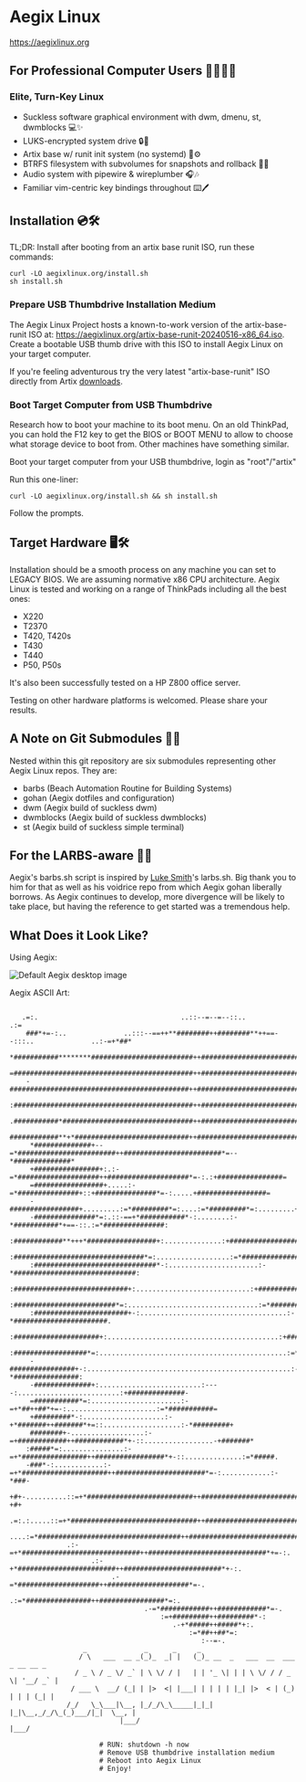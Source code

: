 # Aegix Linux 

https://aegixlinux.org

## For Professional Computer Users 👩‍💻👨‍💻

### Elite, Turn-Key Linux 

- Suckless software graphical environment with dwm, dmenu, st, dwmblocks 💻✨
- LUKS-encrypted system drive 🔒💽
- Artix base w/ runit init system (no systemd) 🐧⚙️
- BTRFS filesystem with subvolumes for snapshots and rollback 📁🔄
- Audio system with pipewire & wireplumber 🎧🎶
- Familiar vim-centric key bindings throughout ⌨️🖊️

## Installation 💿🛠️

TL;DR: Install after booting from an artix base runit ISO, run these commands:
``` Shell
curl -LO aegixlinux.org/install.sh 
sh install.sh
```

### Prepare USB Thumbdrive Installation Medium 

The Aegix Linux Project hosts a known-to-work version of the artix-base-runit ISO at: https://aegixlinux.org/artix-base-runit-20240516-x86_64.iso. Create a bootable USB thumb drive with this ISO to install Aegix Linux on your target computer.

If you're feeling adventurous try the very latest "artix-base-runit" ISO directly from Artix [downloads](https://artixlinux.org/download.php).

### Boot Target Computer from USB Thumbdrive 

Research how to boot your machine to its boot menu. On an old ThinkPad, you can hold the F12 key to get the BIOS or BOOT MENU to allow to choose what storage device to boot from. Other machines have something similar.

Boot your target computer from your USB thumbdrive, login as "root"/"artix"

Run this one-liner:
``` Shell
curl -LO aegixlinux.org/install.sh && sh install.sh
```

Follow the prompts.

## Target Hardware 🖥️🛠️

Installation should be a smooth process on any machine you can set to LEGACY BIOS. We are assuming normative x86 CPU architecture. Aegix Linux is tested and working on a range of ThinkPads including all the best ones:

- X220
- T2370
- T420, T420s
- T430
- T440
- P50, P50s

It's also been successfully tested on a HP Z800 office server.

Testing on other hardware platforms is welcomed. Please share your results.

## A Note on Git Submodules 📝🔗

Nested within this git repository are six submodules representing other Aegix Linux repos. They are:

- barbs (Beach Automation Routine for Building Systems)
- gohan (Aegix dotfiles and configuration)
- dwm (Aegix build of suckless dwm)
- dwmblocks (Aegix build of suckless dwmblocks)
- st (Aegix build of suckless simple terminal)

## For the LARBS-aware 🧙‍♂️

Aegix's barbs.sh script is inspired by [Luke Smith](https://lukesmith.xyz/)'s larbs.sh. Big thank you to him for that as well as his voidrice repo from which Aegix gohan liberally borrows. As Aegix continues to develop, more divergence will be likely to take place, but having the reference to get started was a tremendous help.

## What Does it Look Like? 

Using Aegix: 

![Default Aegix desktop image](https://github.com/AegixLinux/aegixlinux/blob/release/centrifugal_bumblepuppy/images/Centrifugal_Bumblepuppy.png)

Aegix ASCII Art:
``` Shell

   .=:.                                   ..::--=--=--::..                                   .:=
    ###*+=-:..              ..:::--==++**########++########**++==--:::..              ..:-=+*##*
    *###########********#########################++#########################********###########+
    =############################################++############################################=
    -############################################++############################################-
    :############################################++############################################:
    .###########*################################++################################*###########.
     ############**+*############################++############################*+**###########*
     *##############+--=*########################++########################*=--*##############*
     +################+:.:-=*####################++####################*=-:.:+################=
     =#################+.....:-=*###############+::+###############*=-:.....+#################=
     -#################+.........:=*#########*=:....:=*#########*=:.........+#################-
     -###############*=:.::-==+*###########*-:........:-*###########*+==-::.:=*###############:
     :############**+++*#################+:..............:+#################*+++**############:
     :################################*=:..................:=*################################:
     :##############################*-:......................:-*##############################:
     :############################+:............................:+############################
     :#########################*=:................................:=*#########################
     :#######################+-:....................................:-*#######################.
     :#####################+:..........................................:+#####################:
     :##################*=:..............................................:=*##################:
     -################+-:..................................................:-*################:
     -##############+:.........................:----:.........................:+##############-
     =###########*=:......................:-=+*##++##*+=-:......................:=*###########=
     +#########*-:....................:-+*#######++#######*+=::...................:-*#########+
     ########+-..................:-=+############++############*+-::.................-+#######*
    :#####*=:...............:-=+*################++#################*+-::..............:=*#####.
    -###*-:............:-=+*#####################++######################*=-:............:-*###-
    +#+-..........::=+*##########################++##########################*+=-:..........-+#+
   .=:.:.....::=+*###############################++###############################*+=-:.....:.:=
       ....:=*###################################++###################################*=:....
              .:-=+*#############################++#############################*+=-:.
                    .:-+*########################++########################*+-:.
                         .-=*####################++####################*=-.
                             .:=*################++################*=:.
                                 .-=*############++############*=-.
                                     :=+#########++#########*-:
                                        .-+*#####++#####*+:.
                                            :=*##++##*=:
                                               :--=-.
                  _              _      _     _
                 / \   ___  __ _(_)_  _| |   (_)_ __  _   ___  __  ___  _ __ __ _
                / _ \ / _ \/ _` | \ \/ / |   | | '_ \| | | \ \/ / / _ \| '__/ _` |
               / ___ \  __/ (_| | |>  <| |___| | | | | |_| |>  < | (_) | | | (_| |
              /_/   \_\___|\__, |_/_/\_\_____|_|_| |_|\__,_/_/\_(_)___/|_|  \__, |
                           |___/                                            |___/

                      # RUN: shutdown -h now
                      # Remove USB thumbdrive installation medium
                      # Reboot into Aegix Linux
                      # Enjoy!
                      
```
